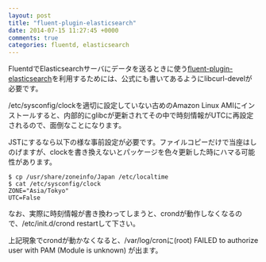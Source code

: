 ```yaml
---
layout: post
title: "fluent-plugin-elasticsearch"
date: 2014-07-15 11:27:45 +0000
comments: true
categories: fluentd, elasticsearch
---
```

FluentdでElasticsearchサーバにデータを送るときに使う[fluent-plugin-elasticsearch](https://github.com/uken/fluent-plugin-elasticsearch)を利用するためには、公式にも書いてあるようにlibcurl-develが必要です。

/etc/sysconfig/clockを適切に設定していない古めのAmazon Linux AMIにインストールすると、内部的にglibcが更新されてその中で時刻情報がUTCに再設定されるので、面倒なことになります。

JSTにするなら以下の様な事前設定が必要です。ファイルコピーだけで当座はしのげますが、clockを書き換えないとパッケージを色々更新した時にハマる可能性があります。
```
$ cp /usr/share/zoneinfo/Japan /etc/localtime
$ cat /etc/sysconfig/clock
ZONE="Asia/Tokyo"
UTC=False
```
なお、実際に時刻情報が書き換わってしまうと、crondが動作しなくなるので、/etc/init.d/crond restartして下さい。

上記現象でcrondが動かなくなると、/var/log/cronに(root) FAILED to authorize user with PAM (Module is unknown) が出ます。
